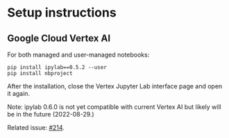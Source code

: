 # Setup instructions

## Google Cloud Vertex AI

For both managed and user-managed notebooks:

```
pip install ipylab==0.5.2 --user
pip install nbproject
```

After the installation, close the Vertex Jupyter Lab interface page and open it again.

Note: ipylab 0.6.0 is not yet compatible with current Vertex AI but likely will be in the future (2022-08-29.)

Related issue: [#214](https://github.com/laminlabs/nbproject/issues/214).
